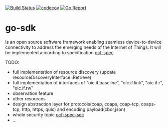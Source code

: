 [![Build Status](https://travis-ci.com/go-ocf/go-sdk.svg?branch=master)](https://travis-ci.com/go-ocf/go-sdk)
[![codecov](https://codecov.io/gh/go-ocf/go-sdk/branch/master/graph/badge.svg)](https://codecov.io/gh/go-ocf/go-sdk)
[![Go Report](https://goreportcard.com/badge/github.com/go-ocf/go-sdk)](https://goreportcard.com/badge/github.com/go-ocf/go-sdk)

# go-sdk

Is an open source software framework enabling seamless device-to-device connectivity to address the emerging needs of the Internet of Things. It will be implemented according to specification [ocf-spec]

TODO:
* full implementation of resource discovery (update resourceDiscoveryInterface::Retrieve)
* full implementation of interfaces of "oic.if.baseline", "oic.if.link", "oic.if.r", "oic.if.rw"
* observation feature
* other resources
* design abstraction layer for protocols(coap, coaps, coap-tcp, coaps-tcp, http, https, quic) and encoding payload(cbor,json)
* whole security topic [ocf-spec-sec]
* ...

[ocf-spec]: https://openconnectivity.org/specs/OCF_Core_Specification.pdf
[ocf-spec-sec]: https://openconnectivity.org/specs/OCF_Security_Specification.pdf